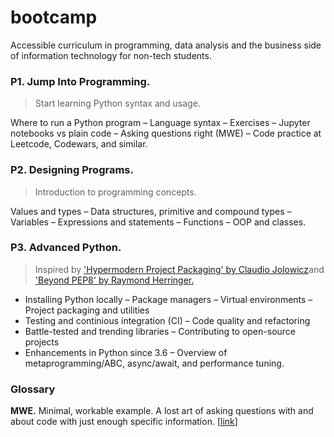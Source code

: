 # bootcamp
Accessible curriculum in programming, data analysis and the business side of information technology for non-tech students.

### P1. Jump Into Programming.

> Start learning Python syntax and usage.

Where to run a Python program – Language syntax – Exercises – Jupyter notebooks vs plain code – Asking questions right (MWE) – Code practice at Leetcode, Codewars, and similar.

### P2. Designing Programs.

> Introduction to programming concepts.

Values and types – Data structures, primitive and compound types – Variables – Expressions and statements – Functions – OOP and classes.

### P3. Advanced Python.

> Inspired by ['Hypermodern Project Packaging' by Claudio Jolowicz](https://cjolowicz.github.io/posts/hypermodern-python-01-setup/)and ['Beyond PEP8' by Raymond Herringer.](https://www.youtube.com/watch?v=wf-BqAjZb8M)

* Installing Python locally – Package managers – Virtual environments – Project packaging and utilities
* Testing and continious integration (CI) – Code quality and refactoring
* Battle-tested and trending libraries – Contributing to open-source projects
* Enhancements in Python since 3.6 – Overview of metaprogramming/ABC, async/await, and performance tuning.

### Glossary

**MWE.** Minimal, workable example. A lost art of asking questions with and about code with just enough specific information. [[link](https://stackoverflow.com/help/minimal-reproducible-example)]
